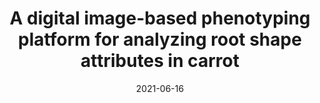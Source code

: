 ---
title: "A digital image-based phenotyping platform for analyzing root shape attributes in carrot"
collection: publications
permalink: /publication/2021_FIPS
date: 2021-06-16
venue: 'Frontiers in Plant Science'
link: 'https://www.frontiersin.org/articles/10.3389/fpls.2021.690031/full'
code: 'https://dataverse.harvard.edu/dataverse/carrot-market-class'
github: 'https://github.com/shbrainard/carrot-phenotyping'
paperurl: '/files/publications/2021FIPS.pdf'
citation: '<strong>Brainard S.H.</strong>, Bustamante J.A., Dawson J.C., Spalding E.P., and Goldman I.L. A Digital Image-Based Phenotyping Platform for Analyzing Root Shape Attributes in Carrot. <i>Front. Plant Sci.</i> (2021) https://doi.org/10.3389/fpls.2021.690031'
---